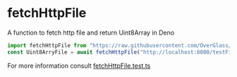 # fetchHttpFile
A function to fetch http file and return Uint8Array in Deno
```typescript
import fetchHttpFile from "https://raw.githubusercontent.com/OverGlass/fetchHttpFile/master/fetchHttpFile.ts"
const Uint8ArryFile = await fetchHttpFile("http://localhost:8080/testFile.pdf")
```

For more information consult [fetchHttpFile.test.ts](https://github.com/OverGlass/fetchHttpFile/blob/master/fetchHttpFile.test.ts)
